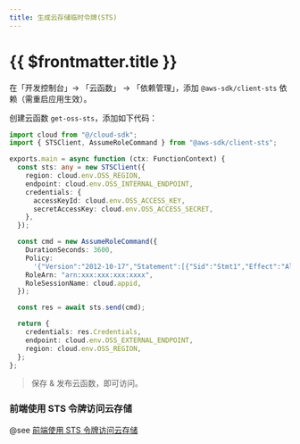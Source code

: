 ```yaml
---
title: 生成云存储临时令牌(STS)
---
```


# {{ $frontmatter.title }}

在「开发控制台」-> 「云函数」 -> 「依赖管理」，添加 `@aws-sdk/client-sts` 依赖（需重启应用生效）。

创建云函数 `get-oss-sts`，添加如下代码：

```ts
import cloud from "@/cloud-sdk";
import { STSClient, AssumeRoleCommand } from "@aws-sdk/client-sts";

exports.main = async function (ctx: FunctionContext) {
  const sts: any = new STSClient({
    region: cloud.env.OSS_REGION,
    endpoint: cloud.env.OSS_INTERNAL_ENDPOINT,
    credentials: {
      accessKeyId: cloud.env.OSS_ACCESS_KEY,
      secretAccessKey: cloud.env.OSS_ACCESS_SECRET,
    },
  });

  const cmd = new AssumeRoleCommand({
    DurationSeconds: 3600,
    Policy:
      '{"Version":"2012-10-17","Statement":[{"Sid":"Stmt1","Effect":"Allow","Action":"s3:*","Resource":"arn:aws:s3:::*"}]}',
    RoleArn: "arn:xxx:xxx:xxx:xxxx",
    RoleSessionName: cloud.appid,
  });

  const res = await sts.send(cmd);

  return {
    credentials: res.Credentials,
    endpoint: cloud.env.OSS_EXTERNAL_ENDPOINT,
    region: cloud.env.OSS_REGION,
  };
};
```

> 保存 & 发布云函数，即可访问。

### 前端使用 STS 令牌访问云存储

@see [前端使用 STS 令牌访问云存储](use-sts-in-client.md)
